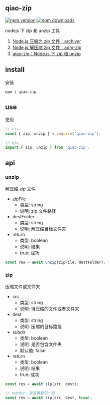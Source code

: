 ## qiao-zip

[![npm version](https://img.shields.io/npm/v/qiao-zip.svg?style=flat-square)](https://www.npmjs.org/package/qiao-zip)
[![npm downloads](https://img.shields.io/npm/dm/qiao-zip.svg?style=flat-square)](https://npm-stat.com/charts.html?package=qiao-zip)

nodejs 下 zip 和 unzip 工具

1. [Node.js 压缩为 zip 文件：archiver](https://blog.csdn.net/uikoo9/article/details/116381493)
2. [Node.js 解压缩 zip 文件：adm-zip](https://blog.csdn.net/uikoo9/article/details/116381396)
3. [qiao-zip：Node.js 下 zip 和 unzip](https://blog.csdn.net/uikoo9/article/details/116381568)

## install

安装

```shell
npm i qiao-zip
```

## use

使用

```javascript
// cjs
const { zip, unzip } = require('qiao-zip');

// mjs
import { zip, unzip } from 'qiao-zip';
```

## api

### unzip

解压缩 zip 文件

- zipFile
  - 类型: string
  - 说明: zip 文件路径
- destFolder
  - 类型: string
  - 说明: 解压缩目标文件夹
- return
  - 类型: boolean
  - 说明: 结果
  - true: 成功

```javascript
const res = await unzip(zipFile, destFolder);
```

### zip

压缩文件或文件夹

- src
  - 类型: string
  - 说明: 待压缩的文件或者文件夹
- dest
  - 类型: string
  - 说明: 压缩的目标路径
- subdir
  - 类型: boolean
  - 说明: 是否包含文件夹
  - 默认值: false
- return
  - 类型: boolean
  - 说明: 结果
  - true: 成功

```javascript
const res = await zip(src, dest);

// subdir，是否需要包一层
const res = await zip(src, dest, true);
```
